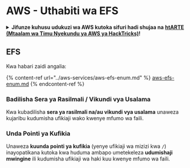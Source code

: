 # AWS - Uthabiti wa EFS

<details>

<summary><strong>Jifunze kuhusu udukuzi wa AWS kutoka sifuri hadi shujaa na</strong> <a href="https://training.hacktricks.xyz/courses/arte"><strong>htARTE (Mtaalam wa Timu Nyekundu ya AWS ya HackTricks)</strong></a><strong>!</strong></summary>

Njia nyingine za kusaidia HackTricks:

* Ikiwa unataka kuona **kampuni yako ikitangazwa kwenye HackTricks** au **kupakua HackTricks kwa PDF** Angalia [**MIPANGO YA KUJIUNGA**](https://github.com/sponsors/carlospolop)!
* Pata [**bidhaa rasmi za PEASS & HackTricks**](https://peass.creator-spring.com)
* Gundua [**Familia ya PEASS**](https://opensea.io/collection/the-peass-family), mkusanyiko wetu wa [**NFTs**](https://opensea.io/collection/the-peass-family) za kipekee
* **Jiunge na** 💬 [**Kikundi cha Discord**](https://discord.gg/hRep4RUj7f) au kikundi cha [**telegram**](https://t.me/peass) au **tufuate** kwenye **Twitter** 🐦 [**@hacktricks_live**](https://twitter.com/hacktricks_live)**.**
* **Shiriki mbinu zako za udukuzi kwa kuwasilisha PRs kwa** [**HackTricks**](https://github.com/carlospolop/hacktricks) na [**HackTricks Cloud**](https://github.com/carlospolop/hacktricks-cloud) repos za github.

</details>

## EFS

Kwa habari zaidi angalia:

{% content-ref url="../aws-services/aws-efs-enum.md" %}
[aws-efs-enum.md](../aws-services/aws-efs-enum.md)
{% endcontent-ref %}

### Badilisha Sera ya Rasilmali / Vikundi vya Usalama

Kwa kubadilisha **sera ya rasilmali na/au vikundi vya usalama** unaweza kujaribu kudumisha ufikiaji wako kwenye mfumo wa faili.

### Unda Pointi ya Kufikia

Unaweza **kuunda pointi ya kufikia** (yenye ufikiaji wa mizizi kwa `/`) inayopatikana kutoka kwa huduma ambapo umetekeleza **udumishaji mwingine** ili kudumisha ufikiaji wa haki kuu kwenye mfumo wa faili.
